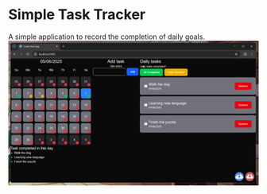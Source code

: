 # Simple Task Tracker

A simple application to record the completion of daily goals.  
![app image](https://raw.githubusercontent.com/caioxcezar/simple-task-tracker/master/image.png)
